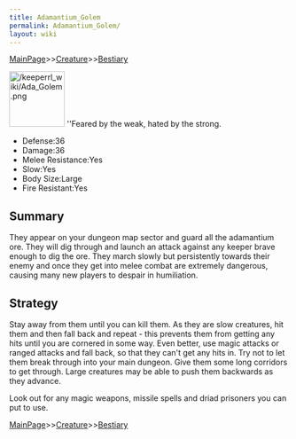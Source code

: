 ```yaml
---
title: Adamantium_Golem
permalink: Adamantium_Golem/
layout: wiki
---
```


[MainPage](/keeperrl_wiki/ "wikilink")>>[Creature](/keeperrl_wiki/Creature_Guide "wikilink")>>[Bestiary](/keeperrl_wiki/Bestiary "wikilink")

<img src="/keeperrl_wiki/Ada_Golem.png" title="fig:/keeperrl_wiki/Ada_Golem.png" alt="/keeperrl_wiki/Ada_Golem.png" width="100" />
''Feared by the weak, hated by the strong.

-   Defense:36
-   Damage:36
-   Melee Resistance:Yes
-   Slow:Yes
-   Body Size:Large
-   Fire Resistant:Yes

Summary
-------

They appear on your dungeon map sector and guard all the adamantium ore.
They will dig through and launch an attack against any keeper brave
enough to dig the ore. They march slowly but persistently towards their
enemy and once they get into melee combat are extremely dangerous,
causing many new players to despair in humiliation.

Strategy
--------

Stay away from them until you can kill them. As they are slow creatures,
hit them and then fall back and repeat - this prevents them from getting
any hits until you are cornered in some way. Even better, use magic
attacks or ranged attacks and fall back, so that they can't get any hits
in. Try not to let them break through into your main dungeon. Give them
some long corridors to get through. Large creatures may be able to push
them backwards as they advance.

Look out for any magic weapons, missile spells and driad prisoners you
can put to use.

[MainPage](/keeperrl_wiki/ "wikilink")>>[Creature](/keeperrl_wiki/Creature_Guide "wikilink")>>[Bestiary](/keeperrl_wiki/Bestiary "wikilink")


